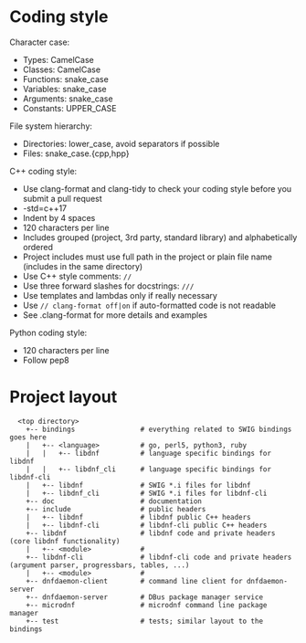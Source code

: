 Coding style
============

Character case:

* Types: CamelCase
* Classes: CamelCase
* Functions: snake_case
* Variables: snake_case
* Arguments: snake_case
* Constants: UPPER_CASE


File system hierarchy:

* Directories: lower_case, avoid separators if possible
* Files: snake_case.{cpp,hpp}


C++ coding style:

* Use clang-format and clang-tidy to check your coding style before you submit a pull request
* -std=c++17
* Indent by 4 spaces
* 120 characters per line
* Includes grouped (project, 3rd party, standard library) and alphabetically ordered
* Project includes must use full path in the project or plain file name (includes in the same directory)
* Use C++ style comments: ``//``
* Use three forward slashes for docstrings: ``///``
* Use templates and lambdas only if really necessary
* Use ``// clang-format off|on`` if auto-formatted code is not readable
* See .clang-format for more details and examples


Python coding style:

* 120 characters per line
* Follow pep8


Project layout
==============
```
  <top directory>
    +-- bindings                # everything related to SWIG bindings goes here
    |   +-- <language>          # go, perl5, python3, ruby
    |   |   +-- libdnf          # language specific bindings for libdnf
    |   |   +-- libdnf_cli      # language specific bindings for libdnf-cli
    |   +-- libdnf              # SWIG *.i files for libdnf
    |   +-- libdnf_cli          # SWIG *.i files for libdnf-cli
    +-- doc                     # documentation
    +-- include                 # public headers
    |   +-- libdnf              # libdnf public C++ headers
    |   +-- libdnf-cli          # libdnf-cli public C++ headers
    +-- libdnf                  # libdnf code and private headers (core libdnf functionality)
    |   +-- <module>            #
    +-- libdnf-cli              # libdnf-cli code and private headers (argument parser, progressbars, tables, ...)
    |   +-- <module>            #
    +-- dnfdaemon-client        # command line client for dnfdaemon-server
    +-- dnfdaemon-server        # DBus package manager service
    +-- microdnf                # microdnf command line package manager
    +-- test                    # tests; similar layout to the bindings
```
